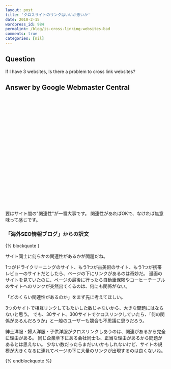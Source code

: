```yaml
---
layout: post
title: 'クロスサイトのリンクはいいか悪いか'
date: 2010-2-15
wordpress_id: 984
permalink: /blog/is-cross-linking-websites-bad
comments: true
categories: [nil]
---
```

## Question
If I have 3 websites, Is there a problem to cross link websites?

## Answer by Google Webmaster Central

<object width="560" height="340"><param name="movie" value="http://www.youtube.com/v/ufGw65-1je8&hl=ja_JP&fs=1&"></param><param name="allowFullScreen" value="true"></param><param name="allowscriptaccess" value="always"></param><embed src="http://www.youtube.com/v/ufGw65-1je8&hl=ja_JP&fs=1&" type="application/x-shockwave-flash" allowscriptaccess="always" allowfullscreen="true" width="560" height="340"></embed></object>

要はサイト間の"関連性"が一番大事です。
関連性があればOKで、なければ無意味って感じです。

### 「海外SEO情報ブログ」からの訳文

{% blockquote }

サイト同士に何らかの関連性があるかが問題だね。

1つがドライクリーニングのサイト、もう1つが古美術のサイト、もう1つが携帯レビューのサイトだとしたら、ページの下にリンクがあるのは奇妙だ。
漫画のサイトを見ていたのに、ページの最後に行ったら自動車保険やコーヒーテーブルのサイトへのリンクが突然出てくるのは、何にも関係がない。

「どのくらい関連性があるのか」をまず先に考えてほしい。

3つのサイトで相互リンクしてもたいした数じゃないから、大きな問題にはならないと思う。
でも、30サイト、300サイトでクロスリンクしていたら、「何の関係があるんだろうか」と一般のユーザーも競合も不思議に思うだろう。

紳士洋服・婦人洋服・子供洋服がクロスリンクしあうのは、関連があるから完全に理由がある。
同じ企業傘下にある会社同士も、正当な理由があるから問題があるとは思えない。
少ない数だったらまだいいかもしれないけど、サイトの規模が大きくなるに連れてページの下に大量のリンクが出現するのは良くないね。

{% endblockquote %}
